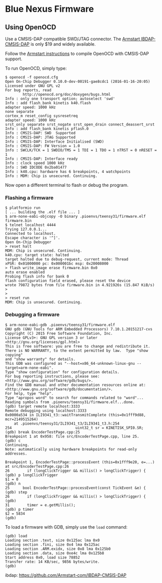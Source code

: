 # Blue Nexus Firmware

## Using OpenOCD

Use a CMSIS-DAP compatible SWD/JTAG connector. The [Armstart
IBDAP-CMSIS-DAP](ibdap) is only $19 and widely available.

Follow the [Armstart instructions](ibdap) to compile OpenOCD with CMSIS-DAP
support.

To run OpenOCD, simply type:

    $ openocd -f openocd.cfg
    Open On-Chip Debugger 0.10.0-dev-00191-gae8cdc1 (2016-01-16-20:05)
    Licensed under GNU GPL v2
    For bug reports, read
            http://openocd.org/doc/doxygen/bugs.html
    Info : only one transport option; autoselect 'swd'
    Info : add flash_bank kinetis k40.flash
    adapter speed: 1000 kHz
    none separate
    cortex_m reset_config sysresetreq
    adapter speed: 1000 kHz
    srst_only separate srst_nogate srst_open_drain connect_deassert_srst
    Info : add flash_bank kinetis pflash.0
    Info : CMSIS-DAP: SWD  Supported
    Info : CMSIS-DAP: JTAG Supported
    Info : CMSIS-DAP: Interface Initialised (SWD)
    Info : CMSIS-DAP: FW Version = 1.0
    Info : SWCLK/TCK = 1 SWDIO/TMS = 1 TDI = 1 TDO = 1 nTRST = 0 nRESET = 1
    Info : CMSIS-DAP: Interface ready
    Info : clock speed 1000 kHz
    Info : SWD IDCODE 0x2ba01477
    Info : k40.cpu: hardware has 6 breakpoints, 4 watchpoints
    Info : MDM: Chip is unsecured. Continuing.

Now open a different terminal to flash or debug the program.

### Flashing a firmware

    $ platformio run 
    [ ... building the .elf file ... ]
    $ arm-none-eabi-objcopy -O binary .pioenvs/teensy31/firmware.elf
    firmware.bin
    $ telnet localhost 4444
    Trying 127.0.0.1...
    Connected to localhost.
    Escape character is '^]'.
    Open On-Chip Debugger
    > reset halt
    MDM: Chip is unsecured. Continuing.
    k40.cpu: target state: halted
    target halted due to debug-request, current mode: Thread
    xPSR: 0x01000000 pc: 0x000001bc msp: 0x20008000
    > flash write_image erase firmware.bin 0x0
    auto erase enabled
    Probing flash info for bank 0
    flash configuration field erased, please reset the device
    wrote 79872 bytes from file firmware.bin in 4.921926s (15.847 KiB/s)
    >
    >
    > reset run
    MDM: Chip is unsecured. Continuing.

### Debugging a firmware

    $ arm-none-eabi-gdb .pioenvs/teensy31/firmware.elf
    GNU gdb (GNU Tools for ARM Embedded Processors) 7.10.1.20151217-cvs
    Copyright (C) 2015 Free Software Foundation, Inc.
    License GPLv3+: GNU GPL version 3 or later <http://gnu.org/licenses/gpl.html>
    This is free software: you are free to change and redistribute it.
    There is NO WARRANTY, to the extent permitted by law.  Type "show copying"
    and "show warranty" for details.
    This GDB was configured as "--host=x86_64-unknown-linux-gnu --target=arm-none-eabi".
    Type "show configuration" for configuration details.
    For bug reporting instructions, please see:
    <http://www.gnu.org/software/gdb/bugs/>.
    Find the GDB manual and other documentation resources online at:
    <http://www.gnu.org/software/gdb/documentation/>.
    For help, type "help".
    Type "apropos word" to search for commands related to "word"...
    Reading symbols from .pioenvs/teensy31/firmware.elf...done.
    (gdb) target remote localhost:3333
    Remote debugging using localhost:3333
    0x0000a534 in ILI9341_t3::waitTransmitComplete (this=0x1fff9d88, mcr=2149515264)
        at .pioenvs/teensy31/ILI9341_t3/ILI9341_t3.h:254
    254                             uint32_t sr = KINETISK_SPI0.SR;
    (gdb) break EncoderTestPage.cpp:25
    Breakpoint 1 at 0x958: file src/EncoderTestPage.cpp, line 25.
    (gdb) c
    Continuing.
    Note: automatically using hardware breakpoints for read-only addresses.

    Breakpoint 1, EncoderTestPage::processEvent (this=0x1fff9e20, e=...) at src/EncoderTestPage.cpp:26
    26        if (longClickTrigger && millis() > longClickTrigger) {
    (gdb) p longClickTrigger
    $1 = 0
    (gdb) n
    25      bool EncoderTestPage::processEvent(const TickEvent &e) {
    (gdb) step
    26        if (longClickTrigger && millis() > longClickTrigger) {
    (gdb)
    31        timer = e.getMillis();
    (gdb) p timer
    $2 = 5834
    (gdb)

To load a firmware with GDB, simply use the `load` command:

    (gdb) load
    Loading section .text, size 0x125ac lma 0x0
    Loading section .fini, size 0x4 lma 0x125ac
    Loading section .ARM.exidx, size 0x8 lma 0x125b0
    Loading section .data, size 0xe4c lma 0x125b8
    Start address 0x0, load size 78852
    Transfer rate: 14 KB/sec, 9856 bytes/write.
    (gdb)

ibdap: https://github.com/Armstart-com/IBDAP-CMSIS-DAP

